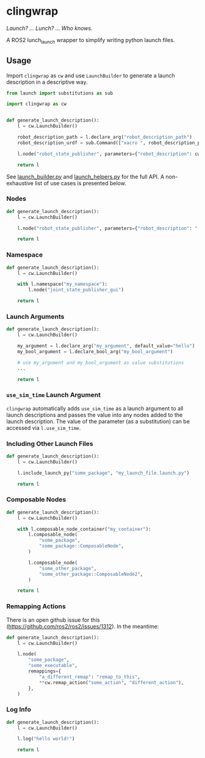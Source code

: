 # clingwrap
_Launch? ... Lunch? ... Who knows._

A ROS2 lunch<sub>launch</sub> wrapper to simplify writing python launch files.

## Usage
Import `clingwrap` as `cw` and use `LaunchBuilder` to generate a launch description in a descriptive way.

```python
from launch import substitutions as sub

import clingwrap as cw


def generate_launch_description():
    l = cw.LaunchBuilder()

    robot_description_path = l.declare_arg("robot_description_path")
    robot_description_urdf = sub.Command(["xacro ", robot_description_path])

    l.node("robot_state_publisher", parameters={"robot_description": cw.as_str_param(robot_description_urdf)})

    return l
```

See [launch_builder.py](./clingwrap/launch_builder.py) and [launch_helpers.py](./clingwrap/launch_helpers.py) for the full API. A non-exhaustive list of use cases is presented below.

### Nodes
```python
def generate_launch_description():
    l = cw.LaunchBuilder()

    l.node("robot_state_publisher", parameters={"robot_description": "..."})

    return l
```

### Namespace
```python
def generate_launch_description():
    l = cw.LaunchBuilder()

    with l.namespace("my_namespace"):
        l.node("joint_state_publisher_gui")

    return l
```

### Launch Arguments
```python
def generate_launch_description():
    l = cw.LaunchBuilder()

    my_argument = l.declare_arg("my_argument", default_value="hello")
    my_bool_argument = l.declare_bool_arg("my_bool_argument")

    # use my_argument and my_bool_argument as value substitutions
    ...

    return l
```

### `use_sim_time` Launch Argument
`clingwrap` automatically adds `use_sim_time` as a launch argument to all launch descriptions and passes the value into any nodes added to the launch description. The value of the parameter (as a substitution) can be accessed via `l.use_sim_time`.

### Including Other Launch Files
```python
def generate_launch_description():
    l = cw.LaunchBuilder()

    l.include_launch_py("some_package", "my_launch_file.launch.py")

    return l
```

### Composable Nodes
```python
def generate_launch_description():
    l = cw.LaunchBuilder()

    with l.composable_node_container("my_container"):
        l.composable_node(
            "some_package",
            "some_package::ComposableNode",
        )

        l.composable_node(
            "some_other_package",
            "some_other_package::ComposableNode2",
        )

    return l
```

### Remapping Actions
There is an open github issue for this (https://github.com/ros2/ros2/issues/1312). In the meantime:
```python
def generate_launch_description():
    l = cw.LaunchBuilder()

    l.node(
        "some_package",
        "some_executable",
        remappings={
            "a_different_remap": "remap_to_this",
            **cw.remap_action("some_action", "different_action"),
        },
    )
```

### Log Info
```python
def generate_launch_description():
    l = cw.LaunchBuilder()

    l.log("hello world!")

    return l
```

